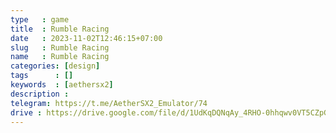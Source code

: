 ```yaml
---
type   : game
title  : Rumble Racing
date   : 2023-11-02T12:46:15+07:00
slug   : Rumble Racing
name   : Rumble Racing
categories: [design]
tags      : []
keywords  : [aethersx2]
description :
telegram: https://t.me/AetherSX2_Emulator/74
drive : https://drive.google.com/file/d/1UdKqDQNqAy_4RHO-0hhqwv0VT5CZpGRw/view?usp=drivesdk
---
```



